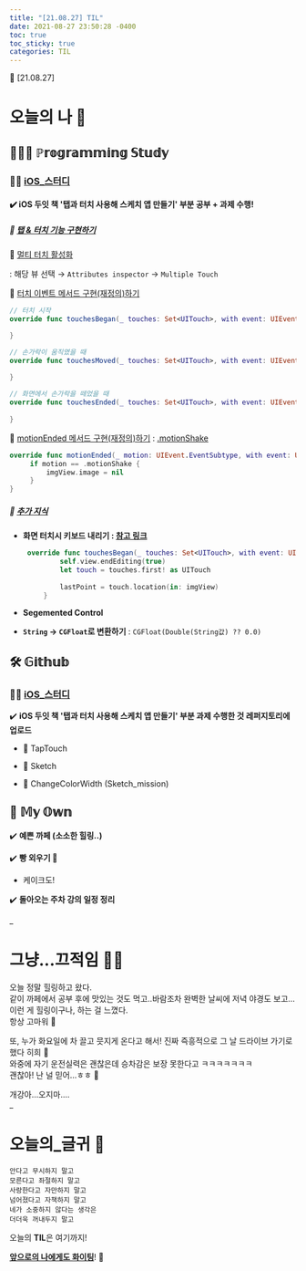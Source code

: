 ```yaml
---
title: "[21.08.27] TIL"
date: 2021-08-27 23:50:28 -0400
toc: true
toc_sticky: true
categories: TIL
---
```



📝 [21.08.27]

# 오늘의 나 💭

## 👩🏻‍💻 ℙ𝕣𝕠𝕘𝕣𝕒𝕞𝕞𝕚𝕟𝕘 𝕊𝕥𝕦𝕕𝕪    

### ☝🏻 <u>iOS_스터디</u>

#### ✔️ **iOS 두잇 책 '탭과 터치 사용해 스케치 앱 만들기' 부분 공부 + 과제 수행!**     

##### 📑 <u>탭 & 터치 기능 구현하기</u>   

📌 <u>멀티 터치 활성화</u>      

: 해당 뷰 선택  → `Attributes inspector`  → `Multiple Touch`       

📌 <u>터치 이벤트 메서드 구현(재정의)하기</u>              

   ```swift
// 터치 시작
override func touchesBegan(_ touches: Set<UITouch>, with event: UIEvent?) {

}

// 손가락이 움직였을 때
override func touchesMoved(_ touches: Set<UITouch>, with event: UIEvent?) {
        
}

// 화면에서 손가락을 떼었을 때
override func touchesEnded(_ touches: Set<UITouch>, with event: UIEvent?) {
        
}
   ```

📌 <u>motionEnded 메서드 구현(재정의)하기</u> : <u>.motionShake</u>              

   ```swift
override func motionEnded(_ motion: UIEvent.EventSubtype, with event: UIEvent?) {
        if motion == .motionShake {
            imgView.image = nil
        }
}
   ```

##### 📑 <u>추가 지식</u>    

- **화면 터치시 키보드 내리기 : [참고 링크](https://zeddios.tistory.com/132 )**

   ```swift
	override func touchesBegan(_ touches: Set<UITouch>, with event: UIEvent?) {
	        self.view.endEditing(true)
	        let touch = touches.first! as UITouch
	        
	        lastPoint = touch.location(in: imgView)
	    }
   ```    
- **Segemented Control**

- **`String` → `CGFloat`로 변환하기** : `CGFloat(Double(String값) ?? 0.0)`


## 🛠️ 𝔾𝕚𝕥𝕙𝕦𝕓  	

### ☝🏻 <u>iOS_스터디</u>

✔️ **iOS 두잇 책 '탭과 터치 사용해 스케치 앱 만들기' 부분 과제 수행한 것 레퍼지토리에 업로드**  

- 📁 TapTouch
   
- 📁   Sketch

- 📁   ChangeColorWidth (Sketch_mission)


## 🌝 𝕄𝕪 𝕆𝕨𝕟    

✔️ **예쁜 까페 (소소한 힐링..)**  

✔️ **빵 외우기 🍞** 

- 케이크도!

✔️ **돌아오는 주차 강의 일정 정리**                
    

  

_
  
# 그냥...끄적임 ✍🏻

오늘 정말 힐링하고 왔다.     
같이 까페에서 공부 후에 맛있는 것도 먹고..바람조차 완벽한 날씨에 저녁 야경도 보고...    
이런 게 힐링이구나, 하는 걸 느꼈다.       
항상 고마워 🤍

또, 누가 화요일에 차 끌고 믓지게 온다고 해서! 진짜 즉흥적으로 그 날 드라이브 가기로 했다 히희 🌝    
와중에 자기 운전실력은 괜찮은데 승차감은 보장 못한다고 ㅋㅋㅋㅋㅋㅋㅋ     
괜찮아!  난 널 믿어...ㅎㅎ 👀    

개강아...오지마....     
_

# 오늘의_글귀 📄

	안다고 무시하지 말고
	모른다고 좌절하지 말고
	사랑한다고 자만하지 말고
	넘어졌다고 자책하지 말고
	네가 소중하지 않다는 생각은
	더더욱 꺼내두지 말고


<div class="notice--primary" markdown="1">
오늘의 <strong>TIL</strong>은 여기까지!     
      
<strong><u>앞으로의 나에게도 화이팅</u></strong>! 🌸 
</div>
